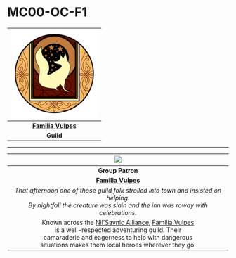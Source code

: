 # MC00-OC-F1

| <img src="https://raw.githubusercontent.com/jesskelsall/astarus-images/main/symbols/75c9f929854a75b6.png" height="200" /> |
|:---:|
| **[Familia Vulpes](../../organisations/familia-vulpes.md)** |
| **Guild** |

---

| <img src="../../../images/card-icons/familia-vulpes.png" height="60" /> |
|:---:|
| **Group Patron** |
| **[Familia Vulpes](../../organisations/familia-vulpes.md)** |
| *That afternoon one of those guild folk strolled into town and insisted on helping.<br>By nightfall the creature was slain and the inn was rowdy with celebrations.* |
| Known across the [Nil'Savnic Alliance](../../civilisations/nilsavnic-alliance/nilsavnic-alliance.md), [Familia Vulpes](../../organisations/familia-vulpes.md)<br>is a well-respected adventuring guild. Their<br>camaraderie and eagerness to help with dangerous<br>situations makes them local heroes wherever they go. |
